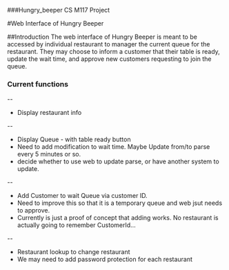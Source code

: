 ###Hungry_beeper
CS M117 Project


#Web Interface of Hungry Beeper

##Introduction
The web interface of Hungry Beeper is meant to be accessed by individual restaurant to manager the current queue for the restaurant. They may choose to inform a customer that their table is ready, update the wait time, and approve new customers requesting to join the queue. 


### Current functions
--
+ Display restaurant info 

--
+ Display Queue - with table ready button
+ Need to add modification to wait time. Maybe Update from/to parse every 5 minutes or so.
+ decide whether to use web to update parse, or have another system to update. 

--
+ Add Customer to wait Queue via customer ID. 
+ Need to improve this so that it is a temporary queue and web jsut needs to approve. 
+ Currently is just a proof of concept that adding works. No restaurant is actually going to remember CustomerId...

--
+ Restaurant lookup to change restaurant
+ We may need to add password protection for each restaurant
